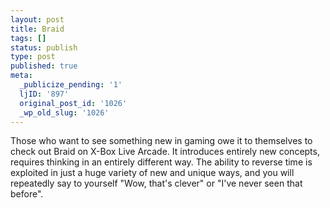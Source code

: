 ```yaml
---
layout: post
title: Braid
tags: []
status: publish
type: post
published: true
meta:
  _publicize_pending: '1'
  ljID: '897'
  original_post_id: '1026'
  _wp_old_slug: '1026'
---
```

Those who want to see something new in gaming owe it to themselves to check out Braid on X-Box Live Arcade. It introduces entirely new concepts, requires thinking in an entirely different way.  The ability to reverse time is exploited in just a huge variety of new and unique ways, and you will repeatedly say to yourself "Wow, that's clever" or "I've never seen that before".
